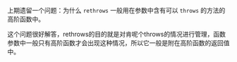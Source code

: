 上期遗留一个问题：为什么 `rethrows` 一般用在参数中含有可以 `throws` 的方法的高阶函数中。

这个问题很好解答，rethrows的目的就是对肯呢个throws的情况进行管理，函数参数中一般只有高阶函数才会出现这种情况，所以它一般是附在高阶函数的返回值中。



